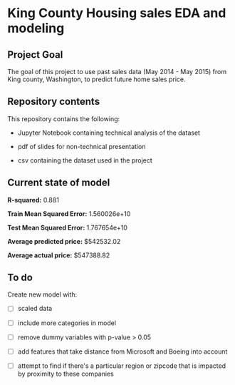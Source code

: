 # King County Housing sales EDA and modeling

## Project Goal
The goal of this project to use past sales data (May 2014 - May 2015) from King county, Washington, to predict future home sales price.

## Repository contents

This repository contains the following:

* Jupyter Notebook containing technical analysis of the dataset

* pdf of slides for non-technical presentation

* csv containing the dataset used in the project

## Current state of model

**R-squared:**	0.881

**Train Mean Squared Error:**    1.560026e+10

**Test Mean Squared Error:**    1.767654e+10

**Average predicted price:** $542532.02

**Average actual price:** $547388.82

## To do 

Create new model with:

- [ ] scaled data

- [ ] include more categories in model

- [ ] remove dummy variables with p-value > 0.05

- [ ] add features that take distance from Microsoft and Boeing into account

- [ ] attempt to find if there's a particular region or zipcode that is impacted by proximity to these companies
 
